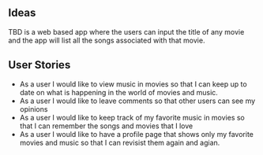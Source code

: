 ## Ideas
TBD is a web based app where the users can input the title of any movie and the app will list all the songs associated with that movie.  


## User Stories
- As a user I would like to view music in movies so that I can keep up to date on what is happening in the world of movies and music.
- As a user I would like to leave comments so that other users can see my opinions
- As a user I would like to keep track of my favorite music in movies so that I can remember the songs and movies that I love
- As a user I would like to have a profile page that shows only my favorite movies and music so that I can revisist them again and agian.
